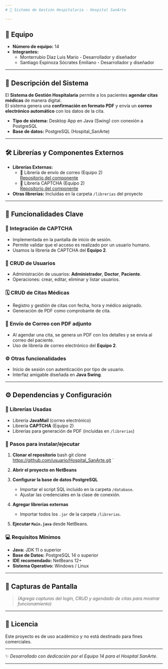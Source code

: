 ```yaml
---
# 🏥 Sistema de Gestión Hospitalaria - Hospital SanArte

---
```


## 📌 Equipo
- **Número de equipo:** 14  
- **Integrantes:**
  - Monterrubio Díaz Luis Mario - Desarrollador y diseñador
  - Santiago Espinoza Sócrates Emiliano - Desarrollador y diseñador

---

## 📖 Descripción del Sistema
El **Sistema de Gestión Hospitalaria** permite a los pacientes **agendar citas médicas** de manera digital.  
El sistema genera una **confirmación en formato PDF** y envía un **correo electrónico automático** con los datos de la cita.  

- **Tipo de sistema:** Desktop App en Java (Swing) con conexión a PostgreSQL  
- **Base de datos:** PostgreSQL (Hospital_SanArte)

---

## 🛠 Librerías y Componentes Externos
- **Librerías Externas:**
  - 📧 Librería de envío de correo (Equipo 2)  
    [Repositorio del componente](#)
  - 🔑 Librería CAPTCHA (Equipo 2)  
    [Repositorio del componente](#)
- **Otras librerías:** Incluidas en la carpeta `/librerias` del proyecto  

---

## 🚀 Funcionalidades Clave
### 🔐 Integración de CAPTCHA  
- Implementada en la pantalla de inicio de sesión.  
- Permite validar que el acceso es realizado por un usuario humano.  
- Usamos la librería de CAPTCHA del **Equipo 2**.  

### 👥 CRUD de Usuarios  
- Administración de usuarios: **Administrador**, **Doctor**, **Paciente**.  
- Operaciones: crear, editar, eliminar y listar usuarios.  

### 🗓 CRUD de Citas Médicas  
- Registro y gestión de citas con fecha, hora y médico asignado.  
- Generación de PDF como comprobante de cita.  

### 📩 Envío de Correo con PDF adjunto  
- Al agendar una cita, se genera un PDF con los detalles y se envía al correo del paciente.  
- Uso de librería de correo electrónico del **Equipo 2**.  

### ⚙ Otras funcionalidades  
- Inicio de sesión con autenticación por tipo de usuario.  
- Interfaz amigable diseñada en **Java Swing**.  

---

## ⚙ Dependencias y Configuración
### 📂 Librerías Usadas
- Librería **JavaMail** (correo electrónico)  
- Librería **CAPTCHA** (Equipo 2)  
- Librerías para generación de PDF (incluidas en `/librerias`)  

### 🔧 Pasos para instalar/ejecutar
1. **Clonar el repositorio**
   bash
   git clone https://github.com/usuario/Hospital_SanArte.git
`

2. **Abrir el proyecto en NetBeans**
3. **Configurar la base de datos PostgreSQL**

   * Importar el script SQL incluido en la carpeta `/database`.
   * Ajustar las credenciales en la clase de conexión.
4. **Agregar librerías externas**

   * Importar todos los `.jar` de la carpeta `/librerias`.
5. **Ejecutar `Main.java`** desde NetBeans.

### 💻 Requisitos Mínimos

* **Java:** JDK 11 o superior
* **Base de Datos:** PostgreSQL 14 o superior
* **IDE recomendado:** NetBeans 12+
* **Sistema Operativo:** Windows / Linux

---

## 📸 Capturas de Pantalla

> *(Agrega capturas del login, CRUD y agendado de citas para mostrar funcionamiento)*

---

## 📜 Licencia

Este proyecto es de uso académico y no está destinado para fines comerciales.

---

✨ *Desarrollado con dedicación por el Equipo 14 para el Hospital SanArte.*



---
